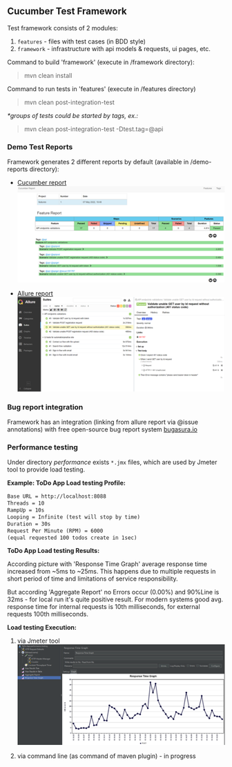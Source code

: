 ## Cucumber Test Framework

Test framework consists of 2 modules:
1. `features` - files with test cases (in BDD style)
2. `framework` - infrastructure with api models & requests, ui pages, etc.

Command to build 'framework' (execute in /framework directory):

> mvn clean install

Command to run tests in 'features' (execute in /features directory)

> mvn clean post-integration-test

*&ast;groups of tests could be started by tags, ex.:*

> mvn clean post-integration-test -Dtest.tag=@api

### Demo Test Reports

Framework generates 2 different reports by default (available in /demo-reports directory):
- [Cucumber report](./demo-reports/cucumber-html-reports/overview-features.html)
  ![](demo-reports/cucumber-report.png)

- [Allure report](./demo-reports/allure-report/index.html)
  ![](demo-reports/allure-report.png)

### Bug report integration

Framework has an integration (linking from allure report via @issue annotations) with free open-source bug report system
[bugasura.io](https://my.bugasura.io) 


### Performance testing

Under directory *performance* exists `*.jmx` files, which are used by Jmeter tool to provide load testing.

**Example: ToDo App Load testing Profile:**

```
Base URL = http://localhost:8088
Threads = 10
RampUp = 10s
Looping = Infinite (test will stop by time)
Duration = 30s
Request Per Minute (RPM) = 6000 
(equal requested 100 todos create in 1sec)
```

**ToDo App Load testing Results:**

According picture with 'Response Time Graph' average response time increased from ~5ms to ~25ms.
This happens due to multiple requests in short period of time and limitations of service responsibility.

But according 'Aggregate Report' no Errors occur (0.00%) and 90%Line is 32ms - for local run it's quite positive result.
For modern systems good avg. response time for internal requests is 10th milliseconds,
for external requests 100th milliseconds.

**Load testing Execution:**
1. via Jmeter tool
   ![](performance/ToDoAppPerformance.png)

2. via command line (as command of maven plugin) - in progress


